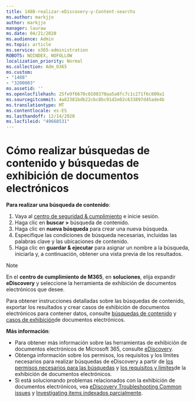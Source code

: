 ```yaml
---
title: 1488-realizar-eDiscovery-y-Content-searchs
ms.author: markjjo
author: markjjo
manager: lauraw
ms.date: 04/21/2020
ms.audience: Admin
ms.topic: article
ms.service: o365-administration
ROBOTS: NOINDEX, NOFOLLOW
localization_priority: Normal
ms.collection: Adm_O365
ms.custom:
- "1488"
- "3200003"
ms.assetid: ''
ms.openlocfilehash: 25fe9f6670c0108370aa5a8fc7c1c271f6c809a1
ms.sourcegitcommit: 4a82381bdb22cbc8bc91d2e02c633897d45ade4b
ms.translationtype: MT
ms.contentlocale: es-ES
ms.lasthandoff: 12/14/2020
ms.locfileid: "49668531"
---
```

# <a name="how-to-perform-content-searches-and-ediscovery-searches"></a>Cómo realizar búsquedas de contenido y búsquedas de exhibición de documentos electrónicos

**Para realizar una búsqueda de contenido**:

1. Vaya al [centro de seguridad & cumplimiento](https://protection.office.com) e inicie sesión.
2. Haga clic en **buscar >** búsqueda de contenido.
3. Haga clic en **nueva búsqueda** para crear una nueva búsqueda.
4. Especifique las condiciones de búsqueda necesarias, incluidas las palabras clave y las ubicaciones de contenido.
5. Haga clic en **guardar & ejecutar** para asignar un nombre a la búsqueda, iniciarla y, a continuación, obtener una vista previa de los resultados.

> [!NOTE]
> En el **centro de cumplimiento de M365**, en **soluciones**, elija expandir **eDiscovery** y seleccione la herramienta de exhibición de documentos electrónicos que desee.

Para obtener instrucciones detalladas sobre las búsquedas de contenido, exportar los resultados y crear casos de exhibición de documentos electrónicos para contener datos, consulte [búsquedas de contenido](https://docs.microsoft.com/microsoft-365/compliance/content-search) y [casos de exhibición](https://docs.microsoft.com/microsoft-365/compliance/ediscovery-cases)de documentos electrónicos.

**Más información**:

- Para obtener más información sobre las herramientas de exhibición de documentos electrónicos de Microsoft 365, consulte [eDiscovery](https://docs.microsoft.com/microsoft-365/compliance/ediscovery).
- Obtenga información sobre los permisos, los requisitos y los límites necesarios para realizar búsquedas de eDiscovery a partir de [los permisos necesarios para las búsquedas](https://docs.microsoft.com/microsoft-365/compliance/assign-ediscovery-permissions) y [los requisitos y límites](https://docs.microsoft.com/microsoft-365/compliance/limits-for-content-search)de la exhibición de documentos electrónicos.
- Si está solucionando problemas relacionados con la exhibición de documentos electrónicos, vea [eDiscovery Troubleshooting Common issues](https://docs.microsoft.com/microsoft-365/compliance/ediscovery-troubleshooting-common-issues) y [Investigating items indexados parcialmente](https://docs.microsoft.com/microsoft-365/compliance/investigating-partially-indexed-items-in-ediscovery).
